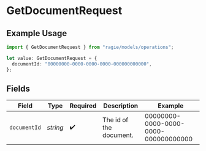 # GetDocumentRequest

## Example Usage

```typescript
import { GetDocumentRequest } from "ragie/models/operations";

let value: GetDocumentRequest = {
  documentId: "00000000-0000-0000-0000-000000000000",
};
```

## Fields

| Field                                | Type                                 | Required                             | Description                          | Example                              |
| ------------------------------------ | ------------------------------------ | ------------------------------------ | ------------------------------------ | ------------------------------------ |
| `documentId`                         | *string*                             | :heavy_check_mark:                   | The id of the document.              | 00000000-0000-0000-0000-000000000000 |